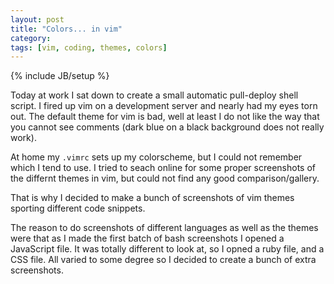 ```yaml
---
layout: post
title: "Colors... in vim"
category: 
tags: [vim, coding, themes, colors]
---
```

{% include JB/setup %}

Today at work I sat down to create a small automatic pull-deploy shell script. 
I fired up vim on a development server and nearly had my eyes torn out.
The default theme for vim is bad, well at least I do not like the way that you cannot see comments (dark blue on a black background does not really work).

At home my `.vimrc` sets up my colorscheme, but I could not remember which I tend to use. 
I tried to seach online for some proper screenshots of the differnt themes in vim, but could not find any good comparison/gallery.

That is why I decided to make a bunch of screenshots of vim themes sporting different code snippets.

<!--more-->

The reason to do screenshots of different languages as well as the themes were that as I made the first batch of bash screenshots I opened a JavaScript file.
It was totally different to look at, so I opned a ruby file, and a CSS file.
All varied to some degree so I decided to create a bunch of extra screenshots.
